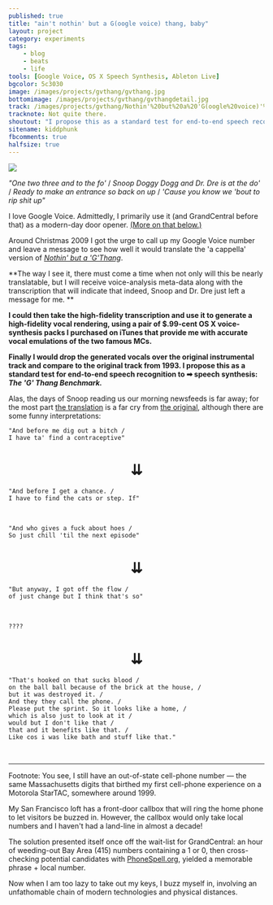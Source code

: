```yaml
---
published: true
title: "ain't nothin' but a G(oogle voice) thang, baby"
layout: project
category: experiments
tags:
    - blog
    - beats
    - life
tools: [Google Voice, OS X Speech Synthesis, Ableton Live]
bgcolor: 5c3030
image: /images/projects/gvthang/gvthang.jpg
bottomimage: /images/projects/gvthang/gvthangdetail.jpg
track: /images/projects/gvthang/Nothin'%20but%20a%20'G(oogle%20voice)'%20Thang.mp3
tracknote: Not quite there.
shoutout: "I propose this as a standard test for end-to-end speech recognition to &#10145; speech synthesis: The 'G' Thang Benchmark."
sitename: kiddphunk
fbcomments: true
halfsize: true
---
```

<img class='feedimg' src='http://kiddphunk.com{{page.topimage}}'>

*"One two three and to the fo'* / 
*Snoop Doggy Dogg and Dr. Dre is at the do'* / 
*Ready to make an entrance so back on up* / 
*'Cause you know we 'bout to rip shit up"*

I love Google Voice. Admittedly, I primarily use it (and GrandCentral before that) as a modern-day door opener.
[(More on that below.)](#footnote)


Around Christmas 2009 I got the urge to call up my Google Voice number and leave a message to see how well it would translate the 'a cappella' version of [*Nothin' but a 'G'Thang*](http://en.wikipedia.org/wiki/Nuthin'_but_a_'G'_Thang). 

**The way I see it, there must come a time when not only will this be nearly translatable, but I will receive voice-analysis meta-data along with the transcription that will indicate that indeed, Snoop and Dr. Dre just left a message for me. **

**I could then take the high-fidelity transcription and use it to generate a high-fidelity vocal rendering, using a pair of $.99-cent OS X voice-synthesis packs I purchased on iTunes that provide me with accurate vocal emulations of the two famous MCs.**

**Finally I would drop the generated vocals over the original instrumental track and compare to the original track from 1993. I propose this as a standard test for end-to-end speech recognition to &#10145; speech synthesis: <em>The 'G' Thang Benchmark.</em>**


Alas, the days of Snoop reading us our morning newsfeeds is far away; for the most part [the translation](/images/projects/gvthang/GV_translation_orig.rtf) is a far cry from [the original](/images/projects/gvthang/orig_words_raw.txt), although there are some funny interpretations:

	"And before me dig out a bitch / 
	I have ta' find a contraceptive"		

<center><h1>⇊</h1></center>

	"And before I get a chance. /
	I have to find the cats or step. If"

<p>&nbsp;</p>

	"And who gives a fuck about hoes / 
	So just chill 'til the next episode"

<center><h1>⇊</h1></center>


	"But anyway, I got off the flow /
	of just change but I think that's so"

<p>&nbsp;</p>

	????

<center><h1>⇊</h1></center>


	"That's hooked on that sucks blood /
	on the ball ball because of the brick at the house, /
	but it was destroyed it. /
	And they they call the phone. /
	Please put the sprint. So it looks like a home, /
	which is also just to look at it /
	would but I don't like that /
	that and it benefits like that. /
	Like cos i was like bath and stuff like that."

<p>&nbsp;</p>


<hr>

<a name='footnote' id='footnote'>Footnote:</a> You see, I still have an out-of-state cell-phone number &mdash; the same Massachusetts digits that birthed my first cell-phone experience on a Motorola StarTAC, somewhere around 1999.

My San Francisco loft has a front-door callbox that will ring the home phone to let visitors be buzzed in. However,
the callbox would only take local numbers and I haven't had a land-line in almost a decade! 

The solution presented itself once off the wait-list for GrandCentral: an hour of weeding-out Bay Area (415) numbers containing a 1 or 0, then cross-checking potential candidates with [PhoneSpell.org](http://phonespell.org), yielded a memorable phrase + local number.

Now when I am too lazy to take out my keys, I buzz myself in, involving an unfathomable chain of modern technologies and physical distances.



